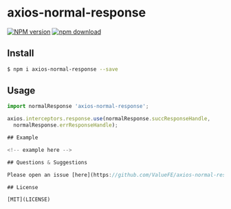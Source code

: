 # axios-normal-response

[![NPM version][npm-image]][npm-url]
[![npm download][download-image]][download-url]

[npm-image]: https://img.shields.io/npm/v/egg-onefile.svg?style=flat-square
[npm-url]: https://npmjs.org/package/egg-onefile
[travis-image]: https://img.shields.io/travis/eggjs/egg-onefile.svg?style=flat-square
[travis-url]: https://travis-ci.org/eggjs/egg-onefile
[codecov-image]: https://img.shields.io/codecov/c/github/eggjs/egg-onefile.svg?style=flat-square
[codecov-url]: https://codecov.io/github/eggjs/egg-onefile?branch=master
[david-image]: https://img.shields.io/david/eggjs/egg-onefile.svg?style=flat-square
[david-url]: https://david-dm.org/eggjs/egg-onefile
[snyk-image]: https://snyk.io/test/npm/egg-onefile/badge.svg?style=flat-square
[snyk-url]: https://snyk.io/test/npm/egg-onefile
[download-image]: https://img.shields.io/npm/dm/egg-onefile.svg?style=flat-square
[download-url]: https://npmjs.org/package/egg-onefile


## Install

```bash
$ npm i axios-normal-response --save
```

## Usage

```js
import normalResponse 'axios-normal-response';

axios.interceptors.response.use(normalResponse.succResponseHandle,
  normalResponse.errResponseHandle);

## Example

<!-- example here -->

## Questions & Suggestions

Please open an issue [here](https://github.com/ValueFE/axios-normal-response/issues).

## License

[MIT](LICENSE)
